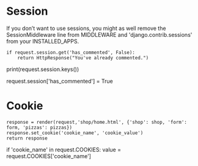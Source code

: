 # Session

If you don’t want to use sessions, you might as well remove the SessionMiddleware line from MIDDLEWARE and 'django.contrib.sessions' from your INSTALLED_APPS. 



    if request.session.get('has_commented', False):
        return HttpResponse("You've already commented.")
        
        

print(request.session.keys())


 request.session['has_commented'] = True
 
 
 
# Cookie

    response = render(request,'shop/home.html', {'shop': shop, 'form': form, 'pizzas': pizzas})
    response.set_cookie('cookie_name', 'cookie_value')
    return response
    
    
if 'cookie_name' in request.COOKIES:
    value = request.COOKIES['cookie_name']
